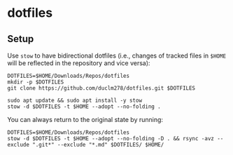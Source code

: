 # dotfiles

## Setup

Use `stow` to have bidirectional dotfiles (i.e., changes of tracked files in `$HOME` will be reflected in the repository and vice versa):

```shell
DOTFILES=$HOME/Downloads/Repos/dotfiles
mkdir -p $DOTFILES
git clone https://github.com/duclm278/dotfiles.git $DOTFILES

sudo apt update && sudo apt install -y stow
stow -d $DOTFILES -t $HOME --adopt --no-folding .
```

You can always return to the original state by running:

```shell
DOTFILES=$HOME/Downloads/Repos/dotfiles
stow -d $DOTFILES -t $HOME --adopt --no-folding -D . && rsync -avz --exclude ".git*" --exclude "*.md" $DOTFILES/ $HOME/
```
